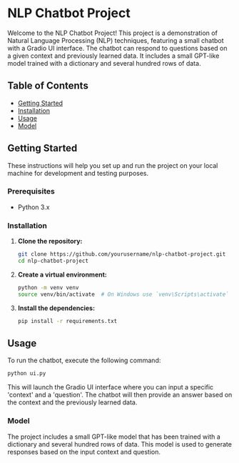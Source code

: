 # NLP Chatbot Project

Welcome to the NLP Chatbot Project! This project is a demonstration of Natural Language Processing (NLP) techniques, featuring a small chatbot with a Gradio UI interface. The chatbot can respond to questions based on a given context and previously learned data. It includes a small GPT-like model trained with a dictionary and several hundred rows of data.

## Table of Contents

- [Getting Started](#getting-started)
- [Installation](#installation)
- [Usage](#usage)
- [Model](#model)

## Getting Started

These instructions will help you set up and run the project on your local machine for development and testing purposes.

### Prerequisites

- Python 3.x

### Installation

1. **Clone the repository:**

   ```bash
   git clone https://github.com/yourusername/nlp-chatbot-project.git
   cd nlp-chatbot-project
   ```
2. **Create a virtual environment:**

   ```bash
   python -m venv venv
   source venv/bin/activate  # On Windows use `venv\Scripts\activate`
   ```
3. **Install the dependencies:**

   ```bash
   pip install -r requirements.txt
   ```
## Usage

To run the chatbot, execute the following command:

```bash
python ui.py
```

This will launch the Gradio UI interface where you can input a specific 'context' and a 'question'. The chatbot will then provide an answer based on the context and the previously learned data.

### Model
The project includes a small GPT-like model that has been trained with a dictionary and several hundred rows of data. This model is used to generate responses based on the input context and question.
